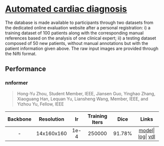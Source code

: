 # [Automated cardiac diagnosis](https://acdc.creatis.insa-lyon.fr/description/databases.html)
The database is made available to participants through two datasets from the dedicated online evaluation website after a personal registration: i) a training dataset of 100 patients along with the corresponding manual references based on the analysis of one clinical expert; ii) a testing dataset composed of 50 new patients, without manual annotations but with the patient information given above. The raw input images are provided through the Nifti format.
## Performance


### nnformer
>   Hong-Yu Zhou, Student Member, IEEE, Jiansen Guo, Yinghao Zhang, Xiaoguang Han, Lequan Yu, Liansheng Wang, Member, IEEE, and Yizhou Yu, Fellow, IEEE

| Backbone | Resolution | lr | Training Iters | Dice | Links |
|:-:|:-:|:-:|:-:|:-:|:-:|
|-|14x160x160|1e-4|250000|91.78%|[model](https://paddleseg.bj.bcebos.com/paddleseg3d/acdc/nnformer_acdc_160_160_14_250k_4e-4/model.pdparams)\| [log](https://paddleseg.bj.bcebos.com/paddleseg3d/acdc/nnformer_acdc_160_160_14_250k_4e-4/train.log)\| [vdl](https://www.paddlepaddle.org.cn/paddle/visualdl/service/app/scalar?id=b9a90b8aba579997a6f088b840a6e96d)|
